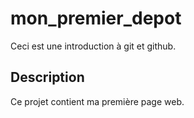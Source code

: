 # mon_premier_depot

Ceci est une introduction à git et github.

## Description 

Ce projet contient ma première page web.
